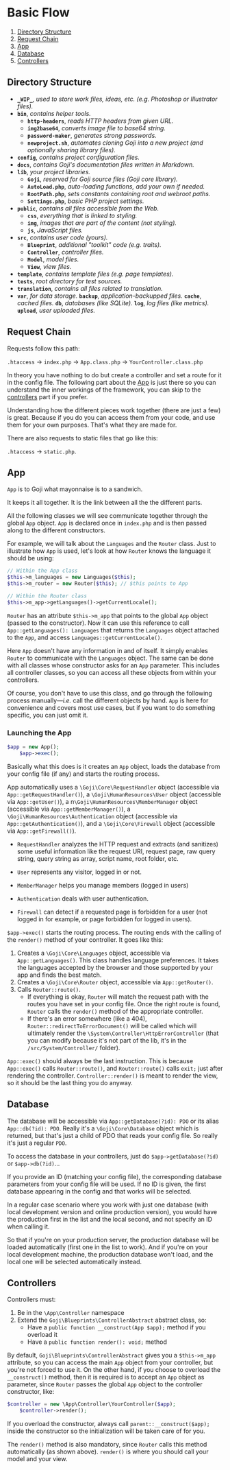 Basic Flow
==========

1. [Directory Structure](#directory-structure)
2. [Request Chain](#request-chain)
3. [App](#app)
4. [Database](#database)
5. [Controllers](#controllers)

Directory Structure
-------------------

- **`_WIP_`**, *used to store work files, ideas, etc. (*e.g.* Photoshop or Illustrator files).*
- **`bin`**, *contains helper tools.*
    - **`http-headers`**, *reads HTTP headers from given URL.*
    - **`img2base64`**, *converts image file to base64 string.*
    - **`password-maker`**, *generates strong passwords.*
    - **`newproject.sh`**, *automates cloning Goji into a new project (and optionally sharing library files).*
- **`config`**, *contains project configuration files.*
- **`docs`**, *contains Goji's documentation files written in Markdown.*
- **`lib`**, *your project libraries.*
    - **`Goji`**, *reserved for Goji source files (Goji core library).*
    - **`AutoLoad.php`**, *auto-loading functions, add your own if needed.*
    - **`RootPath.php`**, *sets constants containing root and webroot paths.*
    - **`Settings.php`**, *basic PHP project settings.*
- **`public`**, *contains all files accessible from the Web.*
    - **`css`**, *everything that is linked to styling.*
    - **`img`**, *images that are part of the content (not styling).*
    - **`js`**, *JavaScript files.*
- **`src`**, *contains user code (yours).*
    - **`Blueprint`**, *additional "toolkit" code (e.g. traits).*
    - **`Controller`**, *controller files.*
    - **`Model`**, *model files.*
    - **`View`**, *view files.*
- **`template`**, *contains template files (*e.g.* page templates).*
- **`tests`**, *root directory for test sources.*
- **`translation`**, *contains all files related to translation.*
- **`var`**, *for data storage.*
    **`backup`**, *application-backupped files.*
    **`cache`**, *cached files.*
    **`db`**, *databases (like SQLite).*
    **`log`**, *log files (like metrics).*
    **`upload`**, *user uploaded files.*

Request Chain
-------------

Requests follow this path:

`.htaccess` &rarr; `index.php` &rarr; `App.class.php` &rarr; `YourController.class.php`

In theory you have nothing to do but create a controller and set a route for it in the config
file. The following part about the [App](#app) is just there so you can understand the inner
workings of the framework, you can skip to the [controllers](#controllers) part if you prefer.

Understanding how the different pieces work together (there are just a few) is great. Because if
you do you can access them from your code, and use them for your own purposes. That's what they
are made for.

There are also requests to static files that go like this:

`.htaccess` &rarr; `static.php`.

App
---

`App` is to Goji what mayonnaise is to a sandwich.

It keeps it all together. It is the link between all the the different parts.

All the following classes we will see communicate together through the global `App` object.
`App` is declared once in `index.php` and is then passed along to the different constructors.

For example, we will talk about the `Languages` and the `Router` class. Just to illustrate
how `App` is used, let's look at how `Router` knows the language it should be using:

```php
// Within the App class
$this->m_languages = new Languages($this);
$this->m_router = new Router($this); // $this points to App

// Within the Router class
$this->m_app->getLanguages()->getCurrentLocale();
```

`Router` has an attribute `$this->m_app` that points to the global `App` object (passed to the
constructor). Now it can use this reference to call `App::getLanguages(): Languages` that
returns the `Languages` object attached to the `App`, and access `Languages::getCurrentLocale()`.

Here `App` doesn't have any information in and of itself. It simply enables `Router` to communicate
with the `Languages` object. The same can be done with all classes whose constructor asks for an `App`
parameter. This includes all controller classes, so you can access all these objects from within
your controllers.

Of course, you don't have to use this class, and go through the following process manually—*i.e.*
call the different objects by hand. `App` is here for convenience and covers most use cases,
but if you want to do something specific, you can just omit it.

### Launching the App

```php
$app = new App();
    $app->exec();
```

Basically what this does is it creates an `App` object, loads the database from your config file (if any)
and starts the routing process.

App automatically uses a `\Goji\Core\RequestHandler` object (accessible via `App::getRequestHandler()`),
a `\Goji\HumanResources\User` object (accessible via `App::getUser()`), a n`\Goji\HumanResources\MemberManager`
object (accessible via `App::getMemberManager()`), a `\Goji\HumanResources\Authentication` object (accessible
via `App::getAuthentication()`), and a `\Goji\Core\Firewall` object (accessible via `App::getFirewall()`).

- `RequestHandler` analyzes the HTTP request and extracts (and sanitizes) some useful information like
the request URI, request page, raw query string, query string as array, script name, root folder, etc.

- `User` represents any visitor, logged in or not.

- `MemberManager` helps you manage members (logged in users)

- `Authentication` deals with user authentication.

- `Firewall` can detect if a requested page is forbidden for a user (not logged in for example, or
page forbidden for logged in users).

`$app->exec()` starts the routing process. The routing ends with the calling of the `render()` method
of your controller. It goes like this:

1. Creates a `\Goji\Core\Languages` object, accessible via `App::getLanguages()`. This class handles
   language preferences. It takes the languages accepted by the browser and those supported by your
   app and finds the best match.
2. Creates a `\Goji\Core\Router` object, accessible via `App::getRouter()`.
3. Calls `Router::route()`.
    - If everything is okay, `Router` will match the request path with the routes you have set in your
      config file. Once the right route is found, `Router` calls the `render()` method of the appropriate
      controller.
    - If there's an error somewhere (like a 404), `Router::redirectToErrorDocument()` will be called which
      will ultimately render the `\System\Controller\HttpErrorController` (that you can modify because it's
      not part of the lib, it's in the `/src/System/Controller/` folder).

`App::exec()` should always be the last instruction. This is because `App::exec()` calls  `Router::route()`,
and `Router::route()` calls `exit;` just after rendering the controller. `Controller::render()` is meant to
render the view, so it should be the last thing you do anyway.

Database
--------

The database will be accessible via `App::getDatabase(?id): PDO` or its alias `App::db(?id): PDO`.
Really it's a `\Goji\Core\Database` object which is returned, but that's just a child of PDO that
reads your config file. So really it's just a regular `PDO`.

To access the database in your controllers, just do `$app->getDatabase(?id)` or `$app->db(?id)`...

If you provide an ID (matching your config file), the corresponding database parameters from your
config file will be used. If no ID is given, the first database appearing in the config and that
works will be selected.

In a regular case scenario where you work with just one database (with local development version and
online production version), you would have the production first in the list and the local second, and
not specify an ID when calling it.

So that if you're on your production server, the production database will be loaded automatically (first
one in the list to work). And if you're on your local development machine, the production database won't
load, and the local one will be selected automatically instead.

Controllers
-----------

Controllers must:

1. Be in the `\App\Controller` namespace
2. Extend the `Goji\Blueprints\ControllerAbstract` abstract class, so:
    - Have a `public function __construct(App $app);` method if you overload it
    - Have a `public function render(): void;` method

By default, `Goji\Blueprints\ControllerAbstract` gives you a `$this->m_app` attribute, so you can access
the main `App` object from your controller, but you're not forced to use it. On the other hand, if you
choose to overload the `__construct()` method, then it is required is to accept an `App` object as parameter,
since `Router` passes the global `App` object to the controller constructor, like:

```php
$controller = new \App\Controller\YourController($app);
    $controller->render();
```

If you overload the constructor, always call `parent::__construct($app);` inside the constructor so the
initialization will be taken care of for you.

The `render()` method is also mandatory, since `Router` calls this method automatically (as shown above).
`render()` is where you should call your model and your view.
